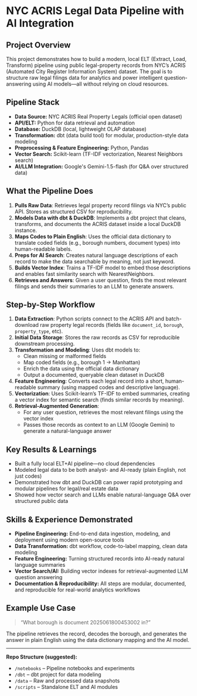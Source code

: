 
# NYC ACRIS Legal Data Pipeline with AI Integration

## Project Overview
This project demonstrates how to build a modern, local ELT (Extract, Load, Transform) pipeline using public legal-property records from NYC’s ACRIS (Automated City Register Information System) dataset. The goal is to structure raw legal filings data for analytics and power intelligent question-answering using AI models—all without relying on cloud resources.

## Pipeline Stack
- **Data Source:** NYC ACRIS Real Property Legals (official open dataset)
- **API/ELT:** Python for data retrieval and automation
- **Database:** DuckDB (local, lightweight OLAP database)
- **Transformation:** dbt (data build tool) for modular, production-style data modeling
- **Preprocessing & Feature Engineering:** Python, Pandas
- **Vector Search:** Scikit-learn (TF-IDF vectorization, Nearest Neighbors search)
- **AI/LLM Integration:** Google's Gemini-1.5-flash (for Q&A over structured data)

## What the Pipeline Does
1. **Pulls Raw Data**: Retrieves legal property record filings via NYC’s public API. Stores as structured CSV for reproducibility.
2. **Models Data with dbt & DuckDB**: Implements a dbt project that cleans, transforms, and documents the ACRIS dataset inside a local DuckDB instance.
3. **Maps Codes to Plain English**: Uses the official data dictionary to translate coded fields (e.g., borough numbers, document types) into human-readable labels.
4. **Preps for AI Search**: Creates natural language descriptions of each record to make the data searchable by meaning, not just keyword.
5. **Builds Vector Index**: Trains a TF-IDF model to embed those descriptions and enables fast similarity search with NearestNeighbors.
6. **Retrieves and Answers**: Given a user question, finds the most relevant filings and sends their summaries to an LLM to generate answers.

## Step-by-Step Workflow
1. **Data Extraction**: Python scripts connect to the ACRIS API and batch-download raw property legal records (fields like `document_id`, `borough`, `property_type`, etc).
2. **Initial Data Storage**: Stores the raw records as CSV for reproducible downstream processing.
3. **Transformation and Modeling**: Uses dbt models to:
   - Clean missing or malformed fields
   - Map coded fields (e.g., borough 1 → Manhattan)
   - Enrich the data using the official data dictionary
   - Output a documented, queryable clean dataset in DuckDB
4. **Feature Engineering**: Converts each legal record into a short, human-readable summary (using mapped codes and descriptive language).
5. **Vectorization**: Uses Scikit-learn’s TF-IDF to embed summaries, creating a vector index for semantic search (finds similar records by meaning).
6. **Retrieval-Augmented Generation**:
   - For any user question, retrieves the most relevant filings using the vector index
   - Passes those records as context to an LLM (Google Gemini) to generate a natural-language answer

## Key Results & Learnings
- Built a fully local ELT+AI pipeline—no cloud dependencies
- Modeled legal data to be both analyst- and AI-ready (plain English, not just codes)
- Demonstrated how dbt and DuckDB can power rapid prototyping and modular pipelines for legal/real estate data
- Showed how vector search and LLMs enable natural-language Q&A over structured public data

## Skills & Experience Demonstrated
- **Pipeline Engineering:** End-to-end data ingestion, modeling, and deployment using modern open-source tools
- **Data Transformation:** dbt workflow, code-to-label mapping, clean data modeling
- **Feature Engineering:** Turning structured records into AI-ready natural language summaries
- **Vector Search/AI:** Building vector indexes for retrieval-augmented LLM question answering
- **Documentation & Reproducibility:** All steps are modular, documented, and reproducible for real-world analytics workflows

## Example Use Case
> “What borough is document 2025061800453002 in?”

The pipeline retrieves the record, decodes the borough, and generates the answer in plain English using the data dictionary mapping and the AI model.

---

**Repo Structure (suggested):**
- `/notebooks` – Pipeline notebooks and experiments
- `/dbt` – dbt project for data modeling
- `/data` – Raw and processed data snapshots
- `/scripts` – Standalone ELT and AI modules
